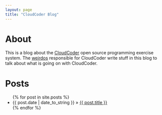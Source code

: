 ```yaml
---
layout: page
title: "CloudCoder Blog"
---
```


# About

This is a blog about the <a href="http://cloudcoder.org">CloudCoder</a> open source programming exercise system.  The <a href="http://cloudcoder.org/people.html">weirdos</a> responsible for CloudCoder write stuff in this blog to talk about what is going on with CloudCoder.

# Posts

<ul class="posts">
  {% for post in site.posts %}
    <li><span>{{ post.date | date_to_string }}</span> &raquo; <a href="{{ BASE_PATH }}{{ post.url }}">{{ post.title }}</a></li>
  {% endfor %}
</ul>
